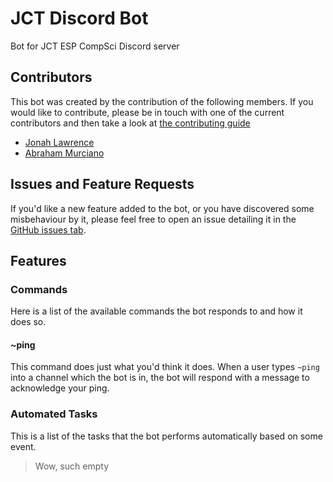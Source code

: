 # JCT Discord Bot

Bot for JCT ESP CompSci Discord server

## Contributors

This bot was created by the contribution of the following members. If you would like to contribute, please be in touch with one of the current contributors and then take a look at [the contributing guide](https://github.com/DenverCoder1/jct-discord-bot/blob/main/contibuting.md)

- [Jonah Lawrence](https://github.com/DenverCoder1)
- [Abraham Murciano](https://github.com/abrahammurciano)

## Issues and Feature Requests

If you'd like a new feature added to the bot, or you have discovered some misbehaviour by it, please feel free to open an issue detailing it in the [GitHub issues tab](https://https://github.com/DenverCoder1/jct-discord-bot/issues).

## Features

### Commands

Here is a list of the available commands the bot responds to and how it does so.

#### ~ping

This command does just what you'd think it does. When a user types `~ping` into a channel which the bot is in, the bot will respond with a message to acknowledge your ping.

### Automated Tasks

This is a list of the tasks that the bot performs automatically based on some event.

> Wow, such empty
